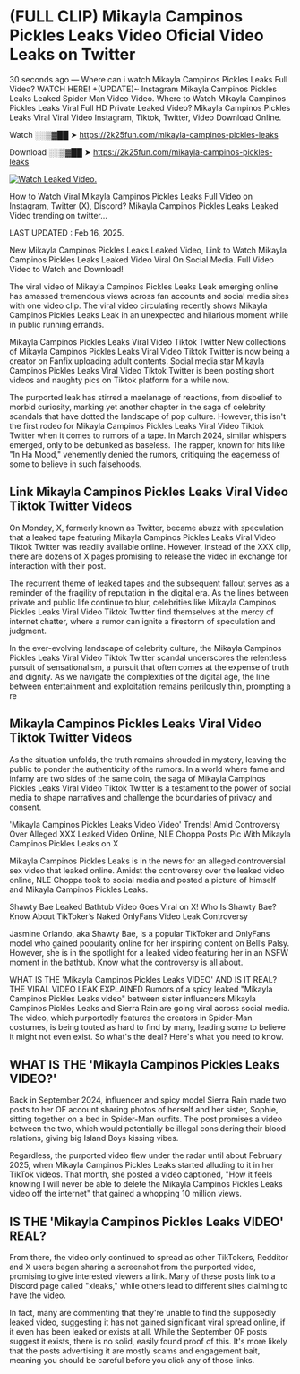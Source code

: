 # (FULL CLIP) Mikayla Campinos Pickles Leaks Video Oficial Video Leaks on Twitter

30 seconds ago — Where can i watch Mikayla Campinos Pickles Leaks Full Video? WATCH HERE! +(UPDATE)~ Instagram Mikayla Campinos Pickles Leaks Leaked Spider Man Video Video. Where to Watch Mikayla Campinos Pickles Leaks Viral Full HD Private Leaked Video? Mikayla Campinos Pickles Leaks Viral Viral Video Instagram, Tiktok, Twitter, Video Download Online.

Watch ░░▒▓██ ➤ https://2k25fun.com/mikayla-campinos-pickles-leaks

Download ░░▒▓██ ➤ https://2k25fun.com/mikayla-campinos-pickles-leaks

[![Watch Leaked Video.](https://miro.medium.com/v2/resize:fit:828/format:webp/1*cilzJN44JGOrTw9NJCrNHA.gif "Watch Leaked Video")](https://2k25fun.com/mikayla-campinos-pickles-leaks)

How to Watch Viral Mikayla Campinos Pickles Leaks Full Video on Instagram, Twitter (X), Discord? Mikayla Campinos Pickles Leaks Leaked Video trending on twitter...

LAST UPDATED : Feb 16, 2025.

New Mikayla Campinos Pickles Leaks Leaked Video, Link to Watch Mikayla Campinos Pickles Leaks Leaked Video Viral On Social Media. Full Video Video to Watch and Download!

The viral video of Mikayla Campinos Pickles Leaks Leak emerging online has amassed tremendous views across fan accounts and social media sites with one video clip. The viral video circulating recently shows Mikayla Campinos Pickles Leaks Leak in an unexpected and hilarious moment while in public running errands.

Mikayla Campinos Pickles Leaks Viral Video Tiktok Twitter New collections of Mikayla Campinos Pickles Leaks Viral Video Tiktok Twitter is now being a creator on Fanfix uploading adult contents. Social media star Mikayla Campinos Pickles Leaks Viral Video Tiktok Twitter is been posting short videos and naughty pics on Tiktok platform for a while now.

The purported leak has stirred a maelanage of reactions, from disbelief to morbid curiosity, marking yet another chapter in the saga of celebrity scandals that have dotted the landscape of pop culture. However, this isn't the first rodeo for Mikayla Campinos Pickles Leaks Viral Video Tiktok Twitter when it comes to rumors of a tape. In March 2024, similar whispers emerged, only to be debunked as baseless. The rapper, known for hits like "In Ha Mood," vehemently denied the rumors, critiquing the eagerness of some to believe in such falsehoods.

## Link Mikayla Campinos Pickles Leaks Viral Video Tiktok Twitter Videos

On Monday, X, formerly known as Twitter, became abuzz with speculation that a leaked tape featuring Mikayla Campinos Pickles Leaks Viral Video Tiktok Twitter was readily available online. However, instead of the XXX clip, there are dozens of X pages promising to release the video in exchange for interaction with their post.

The recurrent theme of leaked tapes and the subsequent fallout serves as a reminder of the fragility of reputation in the digital era. As the lines between private and public life continue to blur, celebrities like Mikayla Campinos Pickles Leaks Viral Video Tiktok Twitter find themselves at the mercy of internet chatter, where a rumor can ignite a firestorm of speculation and judgment.

In the ever-evolving landscape of celebrity culture, the Mikayla Campinos Pickles Leaks Viral Video Tiktok Twitter scandal underscores the relentless pursuit of sensationalism, a pursuit that often comes at the expense of truth and dignity. As we navigate the complexities of the digital age, the line between entertainment and exploitation remains perilously thin, prompting a re

##  Mikayla Campinos Pickles Leaks Viral Video Tiktok Twitter Videos

As the situation unfolds, the truth remains shrouded in mystery, leaving the public to ponder the authenticity of the rumors. In a world where fame and infamy are two sides of the same coin, the saga of Mikayla Campinos Pickles Leaks Viral Video Tiktok Twitter is a testament to the power of social media to shape narratives and challenge the boundaries of privacy and consent.

'Mikayla Campinos Pickles Leaks Video Video' Trends! Amid Controversy Over Alleged XXX Leaked Video Online, NLE Choppa Posts Pic With Mikayla Campinos Pickles Leaks on X

Mikayla Campinos Pickles Leaks is in the news for an alleged controversial sex video that leaked online. Amidst the controversy over the leaked video online, NLE Choppa took to social media and posted a picture of himself and Mikayla Campinos Pickles Leaks.

Shawty Bae Leaked Bathtub Video Goes Viral on X! Who Is Shawty Bae? Know About TikToker’s Naked OnlyFans Video Leak Controversy

Jasmine Orlando, aka Shawty Bae, is a popular TikToker and OnlyFans model who gained popularity online for her inspiring content on Bell’s Palsy. However, she is in the spotlight for a leaked video featuring her in an NSFW moment in the bathtub. Know what the controversy is all about.

WHAT IS THE 'Mikayla Campinos Pickles Leaks VIDEO' AND IS IT REAL? THE VIRAL VIDEO LEAK EXPLAINED Rumors of a spicy leaked "Mikayla Campinos Pickles Leaks video" between sister influencers Mikayla Campinos Pickles Leaks and Sierra Rain are going viral across social media. The video, which purportedly features the creators in Spider-Man costumes, is being touted as hard to find by many, leading some to believe it might not even exist. So what's the deal? Here's what you need to know.

## WHAT IS THE 'Mikayla Campinos Pickles Leaks VIDEO?'

Back in September 2024, influencer and spicy model Sierra Rain made two posts to her OF account sharing photos of herself and her sister, Sophie, sitting together on a bed in Spider-Man outfits. The post promises a video between the two, which would potentially be illegal considering their blood relations, giving big Island Boys kissing vibes.

Regardless, the purported video flew under the radar until about February 2025, when Mikayla Campinos Pickles Leaks started alluding to it in her TikTok videos. That month, she posted a video captioned, "How it feels knowing I will never be able to delete the Mikayla Campinos Pickles Leaks video off the internet" that gained a whopping 10 million views.

## IS THE 'Mikayla Campinos Pickles Leaks VIDEO' REAL?

From there, the video only continued to spread as other TikTokers, Redditor and X users began sharing a screenshot from the purported video, promising to give interested viewers a link. Many of these posts link to a Discord page called "xleaks," while others lead to different sites claiming to have the video.

In fact, many are commenting that they're unable to find the supposedly leaked video, suggesting it has not gained significant viral spread online, if it even has been leaked or exists at all. While the September OF posts suggest it exists, there is no solid, easily found proof of this. It's more likely that the posts advertising it are mostly scams and engagement bait, meaning you should be careful before you click any of those links.